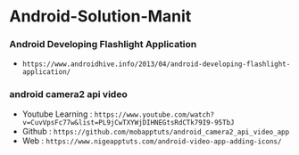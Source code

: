 # Android-Solution-Manit

### Android Developing Flashlight Application
- `https://www.androidhive.info/2013/04/android-developing-flashlight-application/`

### android camera2 api video
- Youtube Learning : `https://www.youtube.com/watch?v=CuvVpsFc77w&list=PL9jCwTXYWjDIHNEGtsRdCTk79I9-95TbJ`
- Github : `https://github.com/mobapptuts/android_camera2_api_video_app`
- Web : `https://www.nigeapptuts.com/android-video-app-adding-icons/`
